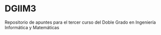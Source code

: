 # DGIIM3
Repositorio de apuntes para el tercer curso del Doble Grado en Ingeniería Informática y Matemáticas
